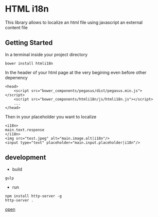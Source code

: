 HTML i18n
=========

This library allows to localize an html file using javascript an external content file

Getting Started
---------------

In a terminal inside your project directory

```
bower install htmli18n
```

In the header of your html page at the very begining even before other depenency

```
<head>
	<script src="bower_components/pegasus/dist/pegasus.min.js"></script>
	<script src="bower_components/htmli18n/js/htmli18n.js"></script>
	...
</head>
```

Then in your placeholder you want to localize

```
<i18n>
main.text.response
</i18n>
<img src="test.jpeg" alt="main.image.alt|i18n"/>
<input type="text" placeholder="main.input.placeholder|i18n"/>

```

development
-----------

* build

```
gulp
```

* run

```
npm install http-server -g
http-server .
```

[open](http://127.0.0.1:8080)